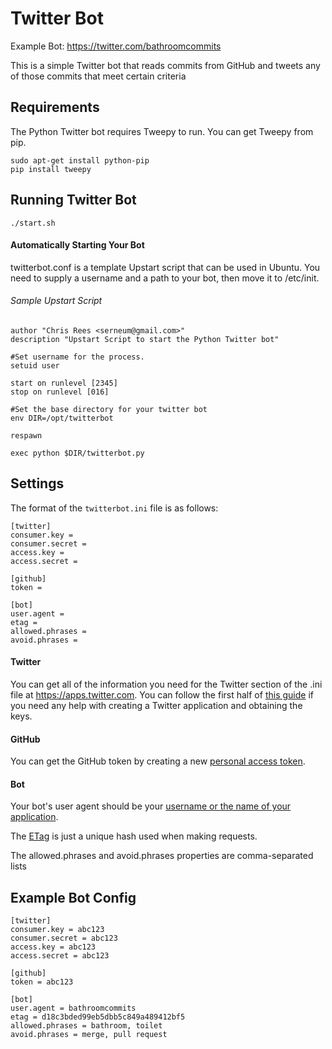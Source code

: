 # Twitter Bot

Example Bot: https://twitter.com/bathroomcommits

This is a simple Twitter bot that reads commits from GitHub and tweets any of those commits that meet
certain criteria

## Requirements

The Python Twitter bot requires Tweepy to run. You can get Tweepy from pip.

```
sudo apt-get install python-pip
pip install tweepy
```

## Running Twitter Bot

`./start.sh`

#### Automatically Starting Your Bot
twitterbot.conf is a template Upstart script that can be used in Ubuntu. You need to supply a username and a path to your bot, then move it to /etc/init.

###### Sample Upstart Script
```
author "Chris Rees <serneum@gmail.com>"
description "Upstart Script to start the Python Twitter bot"

#Set username for the process.
setuid user

start on runlevel [2345]
stop on runlevel [016]

#Set the base directory for your twitter bot
env DIR=/opt/twitterbot

respawn

exec python $DIR/twitterbot.py
```

## Settings

The format of the `twitterbot.ini` file is as follows:

```
[twitter]
consumer.key =
consumer.secret =
access.key =
access.secret =

[github]
token =

[bot]
user.agent =
etag =
allowed.phrases =
avoid.phrases =
```
#### Twitter
You can get all of the information you need for the Twitter section of the .ini file at https://apps.twitter.com. You can follow the first half of [this guide](http://www.dototot.com/how-to-write-a-twitter-bot-with-python-and-tweepy/) if you need any help with creating a Twitter application and obtaining the keys. 

#### GitHub
You can get the GitHub token by creating a new [personal access token](https://github.com/settings/applications).

#### Bot
Your bot's user agent should be your [username or the name of your application](https://developer.github.com/v3/#user-agent-required).

The [ETag](http://en.wikipedia.org/wiki/HTTP_ETag) is just a unique hash used when making requests.

The allowed.phrases and avoid.phrases properties are comma-separated lists

## Example Bot Config

```
[twitter]
consumer.key = abc123
consumer.secret = abc123
access.key = abc123
access.secret = abc123

[github]
token = abc123

[bot]
user.agent = bathroomcommits
etag = d18c3bded99eb5dbb5c849a489412bf5
allowed.phrases = bathroom, toilet
avoid.phrases = merge, pull request
```